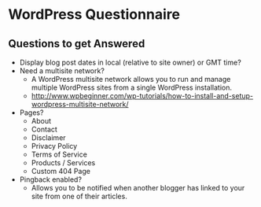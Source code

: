 # WordPress Questionnaire


## Questions to get Answered

* Display blog post dates in local (relative to site owner) or GMT time?
* Need a multisite network?
  + A WordPress multisite network allows you to run and manage multiple WordPress
    sites from a single WordPress installation.
  + http://www.wpbeginner.com/wp-tutorials/how-to-install-and-setup-wordpress-multisite-network/
* Pages?
  + About
  + Contact
  + Disclaimer
  + Privacy Policy
  + Terms of Service
  + Products / Services
  + Custom 404 Page
* Pingback enabled?
  + Allows you to be notified when another blogger has linked to your site from one
    of their articles.
